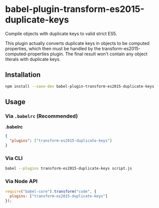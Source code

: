 # babel-plugin-transform-es2015-duplicate-keys

Compile objects with duplicate keys to valid strict ES5.

This plugin actually converts duplicate keys in objects to be computed
properties, which then must be handled by the
transform-es2015-computed-properties plugin. The final result won't contain any
object literals with duplicate keys.

## Installation

```sh
npm install --save-dev babel-plugin-transform-es2015-duplicate-keys
```

## Usage

### Via `.babelrc` (Recommended)

**.babelrc**

```json
{
  "plugins": ["transform-es2015-duplicate-keys"]
}
```

### Via CLI

```sh
babel --plugins transform-es2015-duplicate-keys script.js
```

### Via Node API

```javascript
require("babel-core").transform("code", {
  plugins: ["transform-es2015-duplicate-keys"]
});
```
